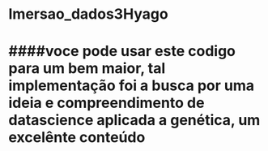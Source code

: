 # Imersao_dados3Hyago

# ####voce pode usar este codigo para um bem maior, tal implementação foi a busca por uma ideia e compreendimento de datascience aplicada a genética, um excelênte  conteúdo
